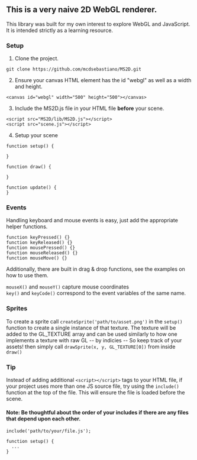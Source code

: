 ## This is a very naive 2D WebGL renderer.

This library was built for my own interest to explore WebGL and JavaScript. It is intended strictly as a learning resource.

### Setup
1. Clone the project.
```
git clone https://github.com/mcdsebastiano/MS2D.git
```
2. Ensure your canvas HTML element has the id "webgl" as well as a width and height.
```
<canvas id="webgl" width="500" height="500"></canvas>
```
3. Include the MS2D.js file in your HTML file <b>before</b> your scene.
```
<script src="MS2D/lib/MS2D.js"></script>
<script src="scene.js"></script>
```
4. Setup your scene

```
function setup() {

}

function draw() {

}

function update() {
}
```
### Events
Handling keyboard and mouse events is easy, just add the appropriate helper functions.
```
function keyPressed() {}
function keyReleased() {}
function mousePressed() {}
function mouseReleased() {}
function mouseMove() {}
```
Additionally, there are built in drag & drop functions, see the examples on how to use them.

```mouseX()``` and  ```mouseY()``` capture mouse coordinates<br>
```key()``` and ```keyCode()``` correspond to the event variables of the same name.

### Sprites
To create a sprite call ```createSprite('path/to/asset.png')``` in the ```setup()``` function to create a single instance of that texture. The texture will be added to the GL_TEXTURE array and can be used similarly to how one implements a texture with raw GL -- by indicies -- So keep track of your assets! then simply call ```drawSprite(x, y, GL_TEXTURE[0])``` from inside ```draw()```


### Tip
Instead of adding additional ```<script></script>``` tags to your HTML file, if your project uses more than one JS source file, try using the ``include()`` function at the top of the file. This will ensure the file is loaded before the scene. 

#### Note: Be thoughtful about the order of your includes if there are any files that depend upon each other.

```
include('path/to/your/file.js');

function setup() {
  ...
}

```

